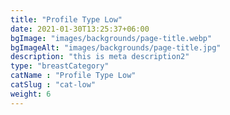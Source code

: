 ```yaml
---
title: "Profile Type Low"
date: 2021-01-30T13:25:37+06:00
bgImage: "images/backgrounds/page-title.webp"
bgImageAlt: "images/backgrounds/page-title.jpg"
description: "this is meta description2"
type: "breastCategory"
catName : "Profile Type Low"
catSlug : "cat-low"
weight: 6
---
```

